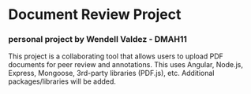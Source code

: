 # Document Review Project
### personal project by Wendell Valdez - DMAH11

This project is a collaborating tool that allows users to upload PDF documents for peer review and annotations. This uses Angular, Node.js, Express, Mongoose, 3rd-party libraries (PDF.js), etc.  Additional packages/libraries will be added.
